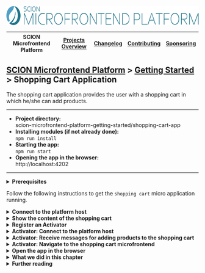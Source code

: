 <a href="/README.md"><img src="/resources/branding/scion-microfrontend-platform-banner.svg" height="50" alt="SCION Microfrontend Platform"></a>

| SCION Microfrontend Platform | [Projects Overview][menu-projects-overview] | [Changelog][menu-changelog] | [Contributing][menu-contributing] | [Sponsoring][menu-sponsoring] |  
| --- | --- | --- | --- | --- |

## [SCION Microfrontend Platform][menu-home] > [Getting Started][menu-getting-started] > Shopping Cart Application

The shopping cart application provides the user with a shopping cart in which he/she can add products.

***
- **Project directory:**\
  scion-microfrontend-platform-getting-started/shopping-cart-app
- **Installing modules (if not already done):**\
  `npm run install`
- **Starting the app:**\
  `npm run start`
- **Opening the app in the browser:**\
  http://localhost:4202
***

<details>
   <summary><strong>Prerequisites</strong></summary>
   <br>
   
If you checked out the `skeleton` branch of the Git repository for this guide, the directory structure should look like this. If not, please refer to [How to complete this guide][link-getting-started#installation] for step-by-step instructions.

```
   scion-microfrontend-platform-getting-started
   ├── shopping-cart-app
   │   ├── src
   │   │   ├── shopping-cart.html // HTML template
   │   │   ├── shopping-cart-controller.ts // TypeScript file
   │   │   ├── shopping-cart-service.ts // service to store products added to the cart in the session storage
   │   │   └── styles.scss // Sass stylesheet
   │   ├── package.json
   │   └── tsconfig.json
```
</details>

 
Follow the following instructions to get the `shopping cart` micro application running.

<details>
   <summary><strong>Connect to the platform host</strong></summary>
   <br>

In this section, we will connect the `shopping cart` micro application to the platform host.

1. Open the TypeScript file `shopping-cart-controller.ts`.
1. Connect to the platform host by adding the following content to the `init` method, as follows:
   ```ts
        import { MicrofrontendPlatform } from '@scion/microfrontend-platform';   
   
        public async init(): Promise<void> {
   [+]    await MicrofrontendPlatform.connectToHost({symbolicName: 'shopping-cart-app'});
        }   
   ```
   > Lines to be added are preceded by the [+] mark.   

   The only argument we pass is our identity. The platform host then checks whether we are a registered micro application. It also checks our origin, i.e., that our origin matches the manifest origin. This check prevents other micro applications from connecting to the platform on behalf of us.
1. Next, we provide the manifest JSON file that we registered in the host application in the [Getting Started for the Host Application][link-getting-started:host-app].

   Create the file `manifest.json` in the `src` folder, as follows:
   ```json
   {
     "name": "Shopping Cart App"
   }
   ```
   
   To learn more about the manifest, refer to the [Developer Guide][link-developer-guide#manifest].
   
   > This step requires to serve the application anew.
</details>

<details>
   <summary><strong>Show the content of the shopping cart</strong></summary>
   <br>

In this section, we will render the products added to the shopping cart in an unordered list.

1. Open the HTML template `shopping-cart.html`.
1. Add an empty, unordered list after the heading element and decorate it with the CSS class `cart`, as follows:
   ```html
   <ul class="cart"></ul>
   ```
1. Open the TypeScript file `shopping-cart-controller.ts`.
1. Render the content of the shopping cart.

   If we recall the implementation of the `products` micro application, we notice that the `products` microfrontend publishes a message to the topic `shopping-cart/add-product` when the user adds a product to the shopping cart. However, due to the design of our application, our microfrontend may not display at that time. Therefore we would miss the message.  
   
   The concept of activators comes to our rescue. An activator allows a micro application to initialize and connect to the platform when the user loads the host application into his browser. In the course of this Getting Started Guide, we will implement an activator that will listen to messages published to the topic `shopping-cart/add-product` and put the message's payload into session storage. But more about this later. 
    
   In the skeleton for this project, you will find the class `ShoppingCartService` in the file `shopping-cart-service.ts`. It provides us access to the session storage via an RxJS `Observable`, notifying us when the user adds a product to the shopping cart.
   
   Long story short, we can subscribe to `ShoppingCartService.products$` which emits the products contained in the shopping cart. When the user adds a  product to the cart, that `Observable` emits with the current cart content. The dollar sign (`$`) in `products$` name indicates to us developers that it is an `Observable` which we must subscribe to.
     
   In the code snippet below, every time the `Observable` emits, we replace the content of the unordered list with list items of the shopping cart.
   
   Add the lines preceded by the [+] mark to the `init` method.
   
   ```ts
        import { ShoppingCartService } from './shopping-cart-service';
   
        public async init(): Promise<void> {
          // Connect to the platform host
          await MicrofrontendPlatform.connectToHost({symbolicName: 'shopping-cart-app'});
 
   [+]    // Render products added to the shopping cart
   [+]    ShoppingCartService.products$.subscribe(products => {
   [+]      const cartElement = document.querySelector('ul.cart');
   [+]      cartElement.innerHTML = products
   [+]        .map(product => `<li>${product.name}</li>`)
   [+]        .join('');
   [+]    });
        }
   ```
   > Lines to be added are preceded by the [+] mark.
1. Next, allow the user to remove all items from the shopping cart.
        
   We add a button to the HTML template so that the user can remove all items from the shopping cart.
   
   Open the HTML template `shopping-cart.html` and add the button, as follows: 
   ```html
       <body>
         <h1>Shopping Cart</h1>
         <ul class="cart"></ul>
   [+]   <button class="clear">Clear</button>
       </body> 
   ```
   > Lines to be added are preceded by the [+] mark.

   In the constructor of `shopping-cart-controller.ts`, add a click listener to the button and invoke the method `onClear`, as following:
   ```ts
   constructor() {
     document.querySelector('button.clear').addEventListener('click', () => this.onClear());
   }
   
   // content skipped ...
   
   private onClear(): void {
     ShoppingCartService.clear();
   }
   ```
</details>

<details>
   <summary><strong>Register an Activator</strong></summary>
   <br>
   
For the `shopping cart` micro application we need to implement an activator to receive requests even when the `shopping cart` microfrontend is not showing.

***
#### What is an Activator
An activator allows a micro application to initialize and connect to the platform when the user loads the host application into his browser. In the broadest sense, an activator is a kind of microfrontend, i.e. an HTML page that runs in an iframe. In contrast to regular microfrontends, however, at platform startup, the platform loads activator microfrontends into hidden iframes for the entire platform lifecycle, thus, providing a stateful session to the micro application on the client-side.

A micro application can register an activator as **public activator capability** in its manifest, as follows:
```json
{
  "capabilities": [
    {
      "type": "activator",
      "private": false, 
      "properties": {
        "path": "path/to/the/activator" 
      }
    }
  ]
}
```

To learn more about capabilities and activators, please refer to the Developer Guide:
- [What is an Activator][link-developer-guide#activator]
- [What is a Capability][link-developer-guide#capability]
***

Let us register an activator:

1. Create a new TypeScript file in the `src` directory and give it the name `activator.ts`, as following:
   ```ts
   class Activator {
   
     public async init(): Promise<void> {
     }
   }
   
   new Activator().init();
   ```

1. Create a new HTML file in the `src` directory and give it the name `activator.html`, as following:
   ```html
   <!DOCTYPE html>
   <html lang="en">
     <head>
       <title>Shopping Cart Activator</title>
       <script defer src="./activator.ts"></script>
     </head>
     <body></body>
   </html>
   ```
   The only thing this HTML template does is to include the TypeScript file that we created in the previous step. Parcel will transpile it to JavaScript on-the-fly.

   > This step requires to serve the application anew.

1. Register the activator in your manifest.json file, as following:
   ```ts
       {
         "name": "Shopping Cart App",
   [+]   "capabilities": [{
   [+]     "type": "activator",
   [+]     "private": false,
   [+]     "properties": {
   [+]       "path": "activator.html"
   [+]     }
   [+]   }]
       }

   ```
   > Lines to be added are preceded by the [+] mark.

   > This step requires to serve the application anew.
</details>

<details>
   <summary><strong>Activator: Connect to the platform host</strong></summary>
   <br>
   
Like a regular microfrontend, an activator must connect to the platform host to interact with the platform.
   
1. Open the TypeScript file `activator.ts`.
1. Connect to the platform host by adding the following content to the `init` method, as follows:
   ```ts
        import { MicrofrontendPlatform } from '@scion/microfrontend-platform';   
   
        public async init(): Promise<void> {
   [+]    await MicrofrontendPlatform.connectToHost({symbolicName: 'shopping-cart-app'});
        }   
   ```
   > Lines to be added are preceded by the [+] mark.   
</details>

<details>
   <summary><strong>Activator: Receive messages for adding products to the shopping cart</strong></summary>
   <br>

In this section, we will listen for messages published to the topic `shopping-cart/add-product` and put the message's payload into session storage. Like in the previous chapter, we use the `ShoppingCartService`.

> Since an activator runs in a separate browsing context, other microfrontends cannot access the state of the activator microfrontend. Instead, an activator could put data, for example, into session storage, so that microfrontends of its micro application can access it. For more information, refer to chapter [Sharing State][link-developer-guide#activator:state-sharing] in the Developer Guide.
  
> Session storage is visible to applications running on the same protocol, domain, and port. Since this condition is met by all microfrontends of a micro application, session storage is the perfect place for sharing state among microfrontend instances of the same micro application.

1. Open the TypeScript file `activator.ts`.
1. Subscribe to messages published to the topic `shopping-cart/add-product`, as follows:
   ```ts
       import { Beans, MessageClient } from '@scion/microfrontend-platform';
       import { Product, ShoppingCartService } from './shopping-cart-service';
           
       public async init(): Promise<void> {
         // Connect to the platform host
         await MicrofrontendPlatform.connectToHost({symbolicName: 'shopping-cart-app'});
 
   [+]   // Listener to add a product to the shopping cart
   [+]   Beans.get(MessageClient)
   [+]     .onMessage$<Product>('shopping-cart/add-product')
   [+]     .subscribe(msg => {
   [+]       ShoppingCartService.addProduct(msg.body);
   [+]     });
       }
   ```
   > Lines to be added are preceded by the [+] mark.

   Like when publishing a message, you can get a reference to the `MessageClient` using the bean manager of the platform. Using the method `onMessage$`, you can subscribe to messages published to the passed topic. For more information about cross-application communication, please refer to chapter [Cross Application Communication][link-developer-guide#cross-application-communication] in the Developer Guide.
   
   Each time we add a product to the session storage, the `shopping cart` microfrontend, if open, will update the shopping cart.
</details>

<details>
   <summary><strong>Activator: Navigate to the shopping cart microfrontend</strong></summary>
   <br>

If we recall the implementation of the host application, we notice that we have delegated the routing to show the `shopping cart` microfrontend to the `shopping cart` micro application itself. When the user clicks on the shopping cart button, the host app simply publishes a message to the topic `shopping-cart/toggle-side-panel`. In the activator, we now can receive such messages and navigate accordingly.

1. Open the TypeScript file `activator.ts`.
1. Subscribe to messages published to the topic `shopping-cart/add-product`.
   
   If the shopping cart side panel is currently closed, we will open it, or close it if it is open. Actually, we do not really open or close it, but navigate to the `shopping cart` microfrontend, or perform a `null` navigation to clear the target router outlet. In a member variable, we store whether the panel is closed or opened.
   Also, we open the panel when the user adds a product to the shopping cart.
   
   ```ts
       import { OutletRouter } from '@scion/microfrontend-platform';   

       class Activator {
       
   [+]   private panelVisible: boolean;
       
         public async init(): Promise<void> {
           // Connect to the platform host
           await MicrofrontendPlatform.connectToHost({symbolicName: 'shopping-cart-app'});
       
           // Listener to add a product to the shopping cart
           Beans.get(MessageClient)
             .onMessage$<Product>('shopping-cart/add-product')
             .subscribe(msg => {
               ShoppingCartService.addProduct(msg.body);
   [+]         this.setShoppingCartPanelVisibility(true);
             });
       
   [+]     // Listener to open or close the shopping cart panel
   [+]     Beans.get(MessageClient)
   [+]       .onMessage$<Product>('shopping-cart/toggle-side-panel')
   [+]       .subscribe(() => this.setShoppingCartPanelVisibility(!this.panelVisible));
         }
       
   [+]   public setShoppingCartPanelVisibility(visible: boolean): void {
   [+]     this.panelVisible = visible;
   [+]     if (visible) {
   [+]       Beans.get(OutletRouter).navigate(`${window.location.origin}/shopping-cart.html`, {outlet: 'SHOPPING-CART'});
   [+]     }
   [+]     else {
   [+]       Beans.get(OutletRouter).navigate(null, {outlet: 'SHOPPING-CART'});
   [+]     }
   [+]   }
       }
   ```
   > Lines to be added are preceded by the [+] mark.
</details>
   
<details>
   <summary><strong>Open the app in the browser</strong></summary>
   <br>

We did it! Run `npm run start` to serve the applications.

If you open the page http://localhost:4200, you should see the webshop in action. The user can add products to the shopping cart, remove all products from the cart and expand or collapse the shopping cart side panel.
</details>

<details>
   <summary><strong>What we did in this chapter</strong></summary>
   <br>

In this chapter, we have implemented the `shopping cart` micro application. When the user adds a product to the shopping cart, it is displayed in the `shopping cart` microfrontend. We learned how activators can help us to handle requests even when no user-facing microfrontend of our micro application is running.

<details>
    <summary>The <code>shopping-cart.html</code> looks as following:</summary>

```html
<!DOCTYPE html>
<html lang="en">
  <head>
    <title>Shopping Cart</title>
    <link rel="stylesheet" type="text/css" href="styles.scss">
    <script defer src="./shopping-cart-controller.ts"></script>
  </head>
  <body>
    <h1>Shopping Cart</h1>
    <ul class="cart"></ul>
    <button class="clear">Clear</button>
  </body>
</html>
```   
</details>
<details>
   <summary>The <code>shopping-cart-controller.ts</code> looks as following:</summary>

```ts
import { MicrofrontendPlatform } from '@scion/microfrontend-platform';
import { ShoppingCartService } from './shopping-cart-service';

class ShoppingCartController {

  constructor() {
    document.querySelector('button.clear').addEventListener('click', () => this.onClear());
  }

  public async init(): Promise<void> {
    // Connect to the platform host
    await MicrofrontendPlatform.connectToHost({symbolicName: 'shopping-cart-app'});

    // Render products added to the shopping cart
    ShoppingCartService.products$.subscribe(products => {
      const cartElement = document.querySelector('ul.cart');
      cartElement.innerHTML = products
        .map(product => `<li>${product.name}</li>`)
        .join('');
    });
  }

  private onClear(): void {
    ShoppingCartService.clear();
  }
}

new ShoppingCartController().init();
```
</details>
<details>
   <summary>The <code>activator.html</code> looks as following:</summary>
   
```html
<!DOCTYPE html>
<html lang="en">
  <head>
    <title>Shopping Cart Activator</title>
    <script defer src="./activator.ts"></script>
  </head>
  <body></body>
</html>
```
</details>
<details>
   <summary>The <code>activator.ts</code> looks as following:</summary>

```ts
import { Beans, MessageClient, MicrofrontendPlatform, OutletRouter } from '@scion/microfrontend-platform';
import { Product, ShoppingCartService } from './shopping-cart-service';

class Activator {

  private panelVisible: boolean;

  public async init(): Promise<void> {
    // Connect to the platform host
    await MicrofrontendPlatform.connectToHost({symbolicName: 'shopping-cart-app'});

    // Listener to add a product to the shopping cart
    Beans.get(MessageClient)
      .onMessage$<Product>('shopping-cart/add-product')
      .subscribe(msg => {
        ShoppingCartService.addProduct(msg.body);
        this.setShoppingCartPanelVisibility(true);
      });

    // Listener to open or close the shopping cart panel
    Beans.get(MessageClient)
      .onMessage$<Product>('shopping-cart/toggle-side-panel')
      .subscribe(() => this.setShoppingCartPanelVisibility(!this.panelVisible));
  }

  public setShoppingCartPanelVisibility(visible: boolean): void {
    this.panelVisible = visible;
    if (visible) {
      Beans.get(OutletRouter).navigate(`${window.location.origin}/shopping-cart.html`, {outlet: 'SHOPPING-CART'});
    }
    else {
      Beans.get(OutletRouter).navigate(null, {outlet: 'SHOPPING-CART'});
    }
  }
}

new Activator().init();
```
</details>

<details>
   <summary>The <code>manifest.json</code> looks as following:</summary>

```json
{
  "name": "Shopping Cart App",
  "capabilities": [{
    "type": "activator",
    "private": false,
    "properties": {
      "path": "activator.html"
    }
  }]
}
```
</details>

<details>
   <summary>The <code>shopping-cart-service.ts</code> looks as following:</summary>

```ts
import { fromEvent, merge, Subject } from 'rxjs';
import { filter, map, startWith } from 'rxjs/operators';

/**
 * Key of the shopping cart in the session storage.
 */
const SHOPPING_CART_STORAGE_KEY = 'SHOPPING_CART';
/**
 * Emits when the session storage as been modified in the context of this document.
 */
const localChange$ = new Subject<void>();
/**
 * Emits when the session storage as been modified in the context of another document.
 */
const otherDocumentChange$ = fromEvent<StorageEvent>(window, 'storage')
  .pipe(
    filter(event => event.storageArea === sessionStorage),
    filter(event => event.key === SHOPPING_CART_STORAGE_KEY),
  );

/**
 * Allows adding products to the shopping cart.
 */
export class ShoppingCartService {

  /**
   * Observes products contained in the shopping cart.
   */
  public static products$ = merge(localChange$, otherDocumentChange$)
    .pipe(
      startWith([]),
      map(() => ShoppingCartService.getProducts()),
    );

  /**
   * Adds a product to the shopping cart.
   */
  public static addProduct(product: Product): void {
    const products = ShoppingCartService.getProducts().concat(product);
    ShoppingCartService.setProducts(products);
    localChange$.next();
  }

  /**
   * Removes all products from the shopping cart.
   */
  public static clear(): void {
    ShoppingCartService.setProducts([]);
    localChange$.next();
  }

  private static getProducts(): Product[] {
    const products = sessionStorage.getItem(SHOPPING_CART_STORAGE_KEY);
    return products ? JSON.parse(products) : [];
  }

  private static setProducts(products: Product[]): void {
    sessionStorage.setItem(SHOPPING_CART_STORAGE_KEY, JSON.stringify(products));
    localChange$.next();
  }
}

export interface Product {
  id: number;
  name: string;
}
```
</details>
</details>

<details>
   <summary><strong>Further reading</strong></summary>
   <br>
   
   In the course of this Getting Started Guide, we have covered only a subset of the functionality of the SCION Microfrontend Platform. Please read the [Developer Guide][link-developer-guide] for a complete overview of features and more in-depth information about its core concepts and API.
   
   If you have questions, miss features, or would like to report a bug, please don't hesitate to contact us via [GitHub issues][link-issues].
</details>
   
[menu-home]: /README.md
[menu-projects-overview]: /docs/site/projects-overview.md
[menu-changelog]: /docs/site/changelog/changelog.md
[menu-contributing]: /CONTRIBUTING.md
[menu-sponsoring]: /docs/site/sponsoring.md

[menu-getting-started]: /docs/site/getting-started/getting-started.md
[link-getting-started:host-app]: /docs/site/getting-started/getting-started-host-app.md
[link-getting-started#installation]: /docs/site/getting-started/getting-started.md#how-to-complete-this-guide
[link-developer-guide]: https://scion-microfrontend-platform-developer-guide.now.sh
[link-developer-guide#activator]: https://scion-microfrontend-platform-developer-guide.now.sh/#chapter:activator
[link-developer-guide#capability]: https://scion-microfrontend-platform-developer-guide.now.sh/#chapter:intention-api:capability
[link-developer-guide#activator:state-sharing]: https://scion-microfrontend-platform-developer-guide.now.sh/#chapter:activator:sharing-state
[link-developer-guide#cross-application-communication]: https://scion-microfrontend-platform-developer-guide.now.sh/#chapter:cross
[link-developer-guide#manifest]: https://scion-microfrontend-platform-developer-guide.now.sh/#chapter:intention-api:manifest-application-communication
[link-issues]: https://github.com/SchweizerischeBundesbahnen/scion-microfrontend-platform/issues
